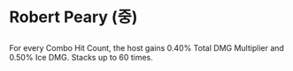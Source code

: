 # Robert Peary (중)

##

For every Combo Hit Count, the host gains 0.40% Total DMG Multiplier and 0.50% Ice DMG. Stacks up to 60 times.
